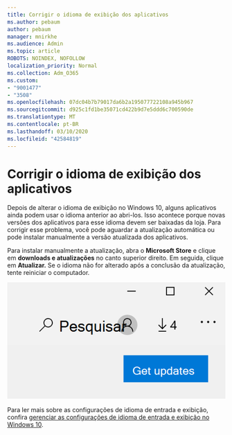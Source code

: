 ```yaml
---
title: Corrigir o idioma de exibição dos aplicativos
ms.author: pebaum
author: pebaum
manager: mnirkhe
ms.audience: Admin
ms.topic: article
ROBOTS: NOINDEX, NOFOLLOW
localization_priority: Normal
ms.collection: Adm_O365
ms.custom:
- "9001477"
- "3508"
ms.openlocfilehash: 07dc04b7b79017da6b2a195077722108a945b967
ms.sourcegitcommit: d925c1fd1be35071cd422b9d7e5ddd6c700590de
ms.translationtype: MT
ms.contentlocale: pt-BR
ms.lasthandoff: 03/10/2020
ms.locfileid: "42584819"
---
```

# <a name="fix-the-display-language-of-apps"></a>Corrigir o idioma de exibição dos aplicativos

Depois de alterar o idioma de exibição no Windows 10, alguns aplicativos ainda podem usar o idioma anterior ao abri-los. Isso acontece porque novas versões dos aplicativos para esse idioma devem ser baixadas da loja. Para corrigir esse problema, você pode aguardar a atualização automática ou pode instalar manualmente a versão atualizada dos aplicativos.

Para instalar manualmente a atualização, abra o **Microsoft Store** e clique em **downloads e atualizações** no canto superior direito. Em seguida, clique em **Atualizar.** Se o idioma não for alterado após a conclusão da atualização, tente reiniciar o computador.

![Obter atualizações.](media/get-updates.png)

Para ler mais sobre as configurações de idioma de entrada e exibição, confira [gerenciar as configurações de idioma de entrada e exibição no Windows 10](https://support.microsoft.com/help/4027670/windows-10-add-and-switch-input-and-display-language-preferences).
